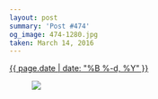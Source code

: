```yaml
---
layout: post
summary: 'Post #474'
og_image: 474-1280.jpg
taken: March 14, 2016
---
```


<div class="post">
 <time>
  <a href="/474">
   {{ page.date | date: "%B %-d, %Y" }}
  </a>
 </time>
 <a href="/474">
  <figure data-taken="3/14/2016">
   <img sizes="(min-width: 700px) 50vw, calc(100vw - 2rem)" src="{{ site.assets_url }}/474-640.jpg" srcset="{{ site.assets_url }}/474-1280.jpg 1280w, {{ site.assets_url }}/474-960.jpg 960w, {{ site.assets_url }}/474-640.jpg 640w, {{ site.assets_url }}/474-320.jpg 320w"/>
  </figure>
 </a>
</div>
